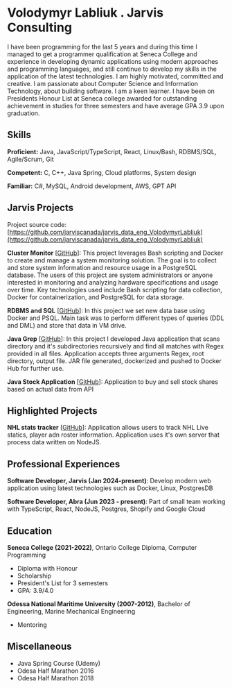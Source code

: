 # Volodymyr Labliuk . Jarvis Consulting

I have been programming for the last 5 years and during this time I managed to get a programmer qualification at Seneca College and experience in developing dynamic applications using modern approaches and programming languages, and still continue to develop my skills in the application of the latest technologies. I am highly motivated, committed and creative. I am passionate about Computer Science and Information Technology, about building software. I am a keen learner. I have been on Presidents Honour List at Seneca college awarded for outstanding achievement in studies for three semesters and have average GPA 3.9 upon graduation.

## Skills

**Proficient:** Java, JavaScript/TypeScript, React, Linux/Bash, RDBMS/SQL, Agile/Scrum, Git

**Competent:** C, C++, Java Spring, Cloud platforms, System design

**Familiar:** C#, MySQL, Android development, AWS, GPT API

## Jarvis Projects

Project source code: [https://github.com/jarviscanada/jarvis_data_eng_VolodymyrLabliuk](https://github.com/jarviscanada/jarvis_data_eng_VolodymyrLabliuk)


**Cluster Monitor** [[GitHub](https://github.com/jarviscanada/jarvis_data_eng_VolodymyrLabliuk/tree/masterhttps://github.com/jarviscanada/jarvis_data_eng_VolodymyrLabliuk/tree/master/linux_sql)]: This project leverages Bash scripting and Docker to create and manage a system monitoring solution. The goal is to collect and store system information and resource usage in a PostgreSQL database. The users of this project are system administrators or anyone interested in monitoring and analyzing hardware specifications and usage over time. Key technologies used include Bash scripting for data collection, Docker for containerization, and PostgreSQL for data storage.

**RDBMS and SQL** [[GitHub](https://github.com/jarviscanada/jarvis_data_eng_VolodymyrLabliuk/tree/masterhttps://github.com/jarviscanada/jarvis_data_eng_VolodymyrLabliuk/tree/master/sql)]: In this project we set new data base using Docker and PSQL. Main task was to perform different types of queries (DDL and DML) and store that data in VM drive.

**Java Grep** [[GitHub](https://github.com/jarviscanada/jarvis_data_eng_VolodymyrLabliuk/tree/masterhttps://github.com/jarviscanada/jarvis_data_eng_VolodymyrLabliuk/tree/master/core_java/grep)]: In this project I developed Java application that scans directory and it's subdirectories recursively and find all matches with Regex provided in all files. Application accepts three arguments Regex, root directory, output file. JAR file generated, dockerized and pushed to Docker Hub for further use.

**Java Stock Application** [[GitHub](https://github.com/jarviscanada/jarvis_data_eng_VolodymyrLabliuk/tree/masterhttps://github.com/jarviscanada/jarvis_data_eng_VolodymyrLabliuk/tree/master/core_java/jdbc)]: Application to buy and sell stock shares based on actual data from API


## Highlighted Projects
**NHL stats tracker** [[GitHub](https://github.com/vlabliuk/nhl-stats-app)]: Application allows users to track NHL Live statics, player adn roster information. Application uses it's own server that process data written on NodeJS.


## Professional Experiences

**Software Developer, Jarvis (Jan 2024-present)**: Develop modern web application using latest technologies such as Docker, Linux, PostgresDB

**Software Developer, Abra (Jun 2023 - present)**: Part of small team working with TypeScript, React, NodeJS, Postgres, Shopify and Google Cloud


## Education
**Seneca College (2021-2022)**, Ontario College Diploma, Computer Programming
- Diploma with Honour
- Scholarship
- President's List for 3 semesters
- GPA: 3.9/4.0

**Odessa National Maritime University (2007-2012)**, Bachelor of Engineering, Marine Mechanical Engineering
- Mentoring


## Miscellaneous
- Java Spring Course (Udemy)
- Odesa Half Marathon 2016
- Odesa Half Marathon 2018